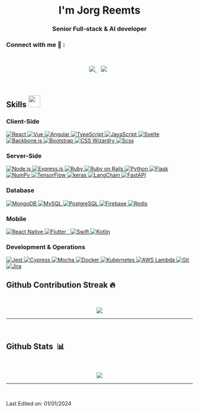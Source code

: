<h1 style="text-align: center;"> I'm Jorg Reemts </h1> 
<h3 align='center'>
Senior Full-stack & AI developer
</h3>
	
### Connect with me 🔗 :

<br>
<p align='center'>
<a href="mailto:jorgreemts@gmail.com" target="_blank">
<img src="https://img.shields.io/badge/Gmail-D14836?style=for-the-badge&logo=gmail&logoColor=white">
</a>&nbsp;&nbsp;
<a href="https://www.linkedin.com/in/jgmts88/" target="_blank">
<img src="https://img.shields.io/badge/linkedin-%230077B5.svg?style=for-the-badge&logo=linkedin&logoColor=white"></a>&nbsp;&nbsp;
</p>
<br>

## Skills <img src="https://media2.giphy.com/media/QssGEmpkyEOhBCb7e1/giphy.gif?cid=ecf05e47a0n3gi1bfqntqmob8g9aid1oyj2wr3ds3mg700bl&rid=giphy.gif" width=32px>

<!-- Programming Languages -->

### Client-Side

<a href="https://reactjs.org/" target="_blank">
  <img alt="React" src="https://img.shields.io/badge/React-61DAFB?style=for-the-badge&logo=react&logoColor=black">
</a>
<a href="https://vuejs.org/" target="_blank">
  <img alt="Vue" src="https://img.shields.io/badge/Vue.js-4FC08D?style=for-the-badge&logo=Vue.js&logoColor=black">
</a>
<a href="https://angular.org/" target="_blank">
  <img alt="Angular" src="https://img.shields.io/badge/Angular-0F0F11?style=for-the-badge&logo=Angular&logoColor=black">
</a>
<a href="#" target="_blank">
  <img alt="TypeScript" src="https://img.shields.io/badge/TypeScript-3178C6?style=for-the-badge&logo=TypeScript&logoColor=black">
</a>
<a href="#" target="_blank">
  <img alt="JavaScript" src="https://img.shields.io/badge/JavaScript-F7DF1E?style=for-the-badge&logo=javascript&logoColor=black">
</a>
<a href="#" target="_blank">
  <img alt="Svelte" src="https://img.shields.io/badge/Svelte-FF3E00?style=for-the-badge&logo=Svelte&logoColor=black">
</a>
<a href="#" target="_blank">
  <img alt="Backbone.js" src="https://img.shields.io/badge/Backbone.js-007185?style=for-the-badge&logo=Backbone.js&logoColor=black">
</a>
<a href="#" target="_blank">
  <img alt="Bootstrap" src="https://img.shields.io/badge/Bootstrap-7952B3?style=for-the-badge&logo=Bootstrap&logoColor=black">
</a>
<a href="#" target="_blank">
  <img alt="CSS Wizardry" src="https://img.shields.io/badge/CSS Wizardry-F43059?style=for-the-badge&logo=CSS Wizardry&logoColor=black">
</a>
<a href="#" target="_blank">
  <img alt="Scss" src="https://img.shields.io/badge/Scss-CC6699?style=for-the-badge&logo=Scss&logoColor=black">
</a>

### Server-Side

<a href="https://nodejs.org/" target="_blank">
  <img alt="Node.js" src="https://img.shields.io/badge/Node.js-339933?style=for-the-badge&logo=node.js&logoColor=white">
</a>
<a href="https://expressjs.com/" target="_blank">
  <img alt="Express.js" src="https://img.shields.io/badge/Express.js-000000?style=for-the-badge&logo=express&logoColor=white">
</a>
<a href="https://ruby.com/" target="_blank">
  <img alt="Ruby" src="https://img.shields.io/badge/Ruby-CC342D?style=for-the-badge&logo=Ruby&logoColor=white">
</a>
<a href="https://ruby.com/" target="_blank">
  <img alt="Ruby on Rails" src="https://img.shields.io/badge/Ruby on Rails-D30001?style=for-the-badge&logo=Ruby on Rails&logoColor=white">
</a>
<a href="https://www.python.org/" target="_blank">
  <img alt="Python" src="https://img.shields.io/badge/Python-3776AB?style=for-the-badge&logo=python&logoColor=white">
</a>
<a href="#" target="_blank">
  <img alt="Flask" src="https://img.shields.io/badge/Flask-000000?style=for-the-badge&logo=Flask&logoColor=white">
</a>
<a href="#" target="_blank">
  <img alt="NumPy" src="https://img.shields.io/badge/NumPy-013243?style=for-the-badge&logo=NumPy&logoColor=white">
</a>
<a href="#" target="_blank">
  <img alt="TensorFlow" src="https://img.shields.io/badge/TensorFlow-FF6F00?style=for-the-badge&logo=TensorFlow&logoColor=white">
</a>
<a href="#" target="_blank">
  <img alt="keras" src="https://img.shields.io/badge/keras-D00000?style=for-the-badge&logo=keras&logoColor=white">
</a>
<a href="#" target="_blank">
  <img alt="LangChain" src="https://img.shields.io/badge/LangChain-1C3C3C?style=for-the-badge&logo=LangChain&logoColor=white">
</a>
<a href="#" target="_blank">
  <img alt="FastAPI" src="https://img.shields.io/badge/FastAPI-009688?style=for-the-badge&logo=FastAPI&logoColor=white">
</a>

### Database

<a href="#" target="_blank">
  <img alt="MongoDB" src="https://img.shields.io/badge/MongoDB-47A248?style=for-the-badge&logo=MongoDB&logoColor=white">
</a>
<a href="#" target="_blank">
  <img alt="MySQL" src="https://img.shields.io/badge/MySQL-4479A1?style=for-the-badge&logo=MySQL&logoColor=white">
</a>
<a href="#" target="_blank">
  <img alt="PostgreSQL" src="https://img.shields.io/badge/PostgreSQL-4169E1?style=for-the-badge&logo=PostgreSQL&logoColor=white">
</a>
<a href="#" target="_blank">
  <img alt="Firebase" src="https://img.shields.io/badge/Firebase-DD2C00?style=for-the-badge&logo=Firebase&logoColor=white">
</a>
<a href="#" target="_blank">
  <img alt="Redis" src="https://img.shields.io/badge/Redis-FF4438?style=for-the-badge&logo=Redis&logoColor=white">
</a>

### Mobile

<a href="https://reactnative.dev/" target="_blank">
  <img alt="React Native" src="https://img.shields.io/badge/React_Native-61DAFB?style=for-the-badge&logo=react&logoColor=black">
</a>
<a href="#" target="_blank">
  <img alt="Flutter" src="https://img.shields.io/badge/Flutter-02569B?style=for-the-badge&logo=Flutter&logoColor=white">
</a>
<a href="#" target="_blank">  `
  <img alt="Swift" src="https://img.shields.io/badge/Swift-F05138?style=for-the-badge&logo=Swift&logoColor=white">
</a>
<a href="#" target="_blank">
  <img alt="Kotlin" src="https://img.shields.io/badge/Kotlin-7F52FF?style=for-the-badge&logo=Kotlin&logoColor=white">
</a>

### Development & Operations

<a href="#" target="_blank">
  <img alt="Jest" src="https://img.shields.io/badge/Jest-C21325?style=for-the-badge&logo=Jest&logoColor=white">
</a>
<a href="#" target="_blank">
  <img alt="Cypress" src="https://img.shields.io/badge/Cypress-69D3A7?style=for-the-badge&logo=Cypress&logoColor=white">
</a>
<a href="#" target="_blank">
  <img alt="Mocha" src="https://img.shields.io/badge/Mocha-8D6748?style=for-the-badge&logo=Mocha&logoColor=white">
</a>
<a href="#" target="_blank">
  <img alt="Docker" src="https://img.shields.io/badge/Docker-2496ED?style=for-the-badge&logo=Docker&logoColor=white">
</a>
<a href="#" target="_blank">
  <img alt="Kubernetes" src="https://img.shields.io/badge/Kubernetes-326CE5?style=for-the-badge&logo=Kubernetes&logoColor=white">
</a>
<a href="#" target="_blank">
  <img alt="AWS Lambda" src="https://img.shields.io/badge/AWS Lambda-FF9900?style=for-the-badge&logo=AWS Lambda&logoColor=white">
</a>
<a href="#" target="_blank">
  <img alt="Git" src="https://img.shields.io/badge/Git-F05032?style=for-the-badge&logo=Git&logoColor=white">
</a>
<a href="#" target="_blank">
  <img alt="Jira" src="https://img.shields.io/badge/Jira-0052CC?style=for-the-badge&logo=Jira&logoColor=white">
</a>

<!-- Tools and Platforms -->

## Github Contribution Streak 🔥

<br>
<p align='center'><img src="https://github-readme-streak-stats.herokuapp.com?user=jgmts33&theme=black-ice&hide_border=true&date_format=M%20j%5B%2C%20Y%5D"></p>

<hr><br>

## Github Stats &nbsp;📊

<br>
<p align='center'>
<img src="https://github-readme-stats.vercel.app/api?username=jgmts33&show_icons=true&theme=github_dark">
</p>
<hr>
<br>

Last Edited on: 01/01/2024
